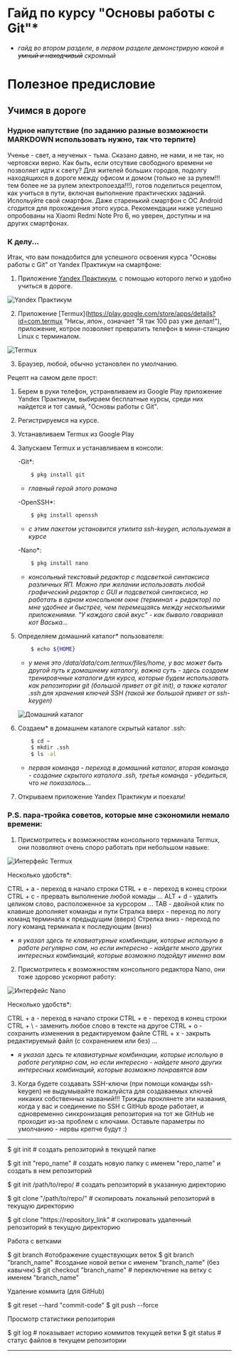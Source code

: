 # Гайд по курсу "Основы работы с Git"*
* *гайд во втором разделе, в первом разделе демонстрирую какой я ~~умный и находчивый~~ скромный*


# Полезное предисловие

## Учимся в дороге

### Нудное напутствие (по заданию разные возможности MARKDOWN использовать нужно, так что терпите)

Ученье - свет, а неученых - тьма.
Сказано давно, не нами, и не так, но чертовски верно.
Как быть, если отсутвие свободного времени не позволяет идти к свету? 
Для жителей больших городов, подолгу находящихся в дороге между офисом и домом (только не за рулем!!! тем более не за рулем электропоезда!!!), готов поделиться рецептом, как учиться в пути, включая выполнение практических заданий.
Испольуйте свой смартфон. Даже старенький смартфон c ОС Android сгодится для прохождения этого курса.
Рекомендации ниже успешно опробованы на Xiaomi Redmi Note Pro 6, но уверен, доступны и на других смартфонах.

### К делу...

Итак, что вам понадобится для успешного освоения курса "Основы работы с Git" от Yandex Практикум на смартфоне:

1. Приложение [Yandex Практикум](https://play.google.com/store/apps/details?id=ru.yandex.practicum.flutter_practicum "Я укажу тебе дорогу к свету!"), с помощью которого легко и удобно учиться в дороге.

![Yandex Практикум](./images/ypractice_ico.png "Ученьесвет...")

2. Приложение [Termux](https://play.google.com/store/apps/details?id=com.termux "Нисы, *япон.*, означает "Я так 100 раз уже делал!"), приложение, котрое позволяет превратить телефон в мини-станцию Linux с терминалом.

![Termux](./images/termux_ico.png "Дапребудетсиластобой...")

3. Браузер, любой, обычно установлен по умолчанию.

Рецепт на самом деле прост:

1. Берем в руки телефон, устранвливаем из Google Play приложение Yandex Практикум, выбираем бесплатные курсы, среди них найдется и тот самый, "Основы работы с Git".
2. Регистрируемся на курсе.
3. Устанавливаем Termux из Google Play
4. Запускаем Termux и устанавливаем в консоли:
    
    -Git*:
    
    ```bash
        $ pkg install git
    ```
    * *главный герой этого романа*
    
    -OpenSSH*:
    
    ```bash
        $ pkg install openssh
    ```
    * *с этим пакетом установится утилита ssh-keygen, используемая в курсе*
    
    -Nano*:
    
    ```bash
        $ pkg install nano
    ```
    * *консольный текстовый редактор с подсветкой синтаксиса различных ЯП. Можно при желании использовать любой графический редактор с GUI и подсветкой синтаксиса, но работать в одном консольном окне (терминал + редактор) по мне удобнее и быстрее, чем перемещаясь между несколькими приложениями. "У каждого свой вкус" - как бывало говаривал кот Васька...*

5. Определяем домашний каталог* пользователя:

    ```bash
        $ echo ${HOME}
    ```
    * *у меня это /data/data/com.termux/files/home, у вас может быть другой путь к домашнему каталогу, важна суть - здесь создаем тренировчные каталоги для курса, которые будем использовать как репозитории git (большой привет от git init), а также каталог .ssh для хранения ключей SSH (такой же большой привет от ssh-keygen)*

    ![Домашний каталог](./images/home.jpg "Мойдомоякрепость...")

6. Создаем* в домашнем каталоге скрытый каталог .ssh:

    ```bash
        $ cd ~
        $ mkdir .ssh
        $ ls -al
    ```
    * *первая команда - переход в домашний каталог, вторая команда - создание скрытого каталога .ssh, третья команда - убедиться, что не показалось...*

7. Открываем приложение Yandex Практикум и поехали!

### P.S. пара-тройка советов, которые мне сэкономили немало времени:

1. Присмотритесь к возможностям консольного терминала Termux, они позволяют очень споро работать при небольшом навыке:

![Интерфейс Termux](./images/termux.jpg "Айлбибек...")

Несколько удобств*:

CTRL + a - переход в начало строки
CTRL + e - переход в конец строки
CTRL + c  - прервать выполнение любой комады
    ...
ALT + d - удалить целиком слово, расположенное за курсором
    ...
TAB - двойной клик по клавише дополняет команды и пути
Стралка вверх - переход по логу команд терминала к предыдущим (вверх)
Стрелка вниз - переход по логу команд терминала к последующим (вниз)

* *я указал здесь те клавиатурные комбинации, которые испольую в работе регулярно сам, но если интересно - найдете много других интересных комбинаций, которые возможно подойдут именно вам*

2. Присмотритесь к возможностям консольного редактора Nano, они тоже здорово ускоряют работу:

![Интерфейс Nano](./images/nano.jpg "Айнанэ..")

Несколько удобств*:

CTRL + a - переход в начало строки
CTRL + e - переход в конец строки
CTRL + \ - заменить любое слово в тексте на другое
CTRL + o - сохранить изменения в редактируемом файле
CTRL + x - закрыть редактируемый файл (с сохранением или без)
    ...

* *я указал здесь те клавиатурные комбинации, которые испольую в работе регулярно сам, но если интересно - найдете много других интересных комбинаций, которые возможно понравятся вам*

3. Когда будете создавать SSH-ключи (при помощи команды ssh-keygen) не выдумывайте пожалуйста для создаваемых ключей никаких собственных названий!!! Трижды проклянете эти названия, когда у вас и соединение по SSH с GitHub вроде работает, и одновременно синхронизация репозитория на тот же GitHub не проходит из-за проблем с ключами. Оставьте параметры по умолчанию - нервы крепче будут :) 

---------------------------------------------------------------------------------------------------------------------------------

$ git init # создать репозиторий в текущей папке

$ git init "repo_name" # создать новую папку с именем "repo_name" и создать в нем репозиторий

$ git init /path/to/repo/ # создать репозиторий в указанную директорию

$ git clone "/path/to/repo/" # скопировать локальный репозиторий в текущую директорию

$ git clone "https://repository_link" # скопировать удаленный репозиторий в текущую директорию


Работа с ветками

$ git branch #отображение существующих веток
$ git branch "branch_name" #создание новой ветки с именем "branch_name" (без кавычек)
$ git checkout "branch_name" # переключение на ветку с именем "branch_name"


Удаление коммита (для GitHub)

$ git reset --hard "commit-code"
$ git push --force


Просмотр статистики репозитория

$ git log # показывает историю коммитов текущей ветки 
$ git status # статус файлов в текущем репозитории


---------------------------------------------------------------------------------------------------------------------------------